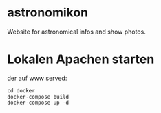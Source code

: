 # astronomikon
Website for astronomical infos and show photos.

# Lokalen Apachen starten
der auf www served:
```
cd docker
docker-compose build
docker-compose up -d
```
